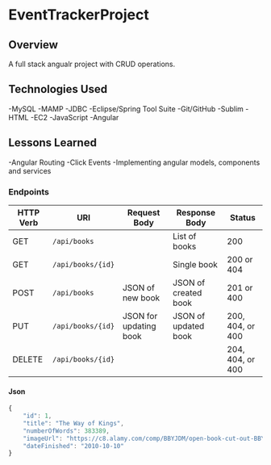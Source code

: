 # EventTrackerProject

## Overview
A full stack angualr project with CRUD operations. 

## Technologies Used
-MySQL
-MAMP
-JDBC
-Eclipse/Spring Tool Suite
-Git/GitHub
-Sublim
-HTML
-EC2
-JavaScript
-Angular

## Lessons Learned
-Angular Routing
-Click Events
-Implementing angular models, components and services

### Endpoints

| HTTP Verb | URI             | Request Body | Response Body | Status |
|-----------|-----------------|--------------|---------------|---------|
| GET       | `/api/books`    |              | List of books | 200   |
| GET       | `/api/books/{id}` |              | Single book   | 200 or 404 |
| POST      | `/api/books`    | JSON of new book       | JSON of created book | 201 or 400 |
| PUT       | `/api/books/{id}` | JSON for updating book | JSON of updated book | 200, 404, or 400 |
| DELETE    | `/api/books/{id}` |              | | 204, 404, or 400 |

#### Json

```javascript
{
	"id": 1,
    "title": "The Way of Kings",
    "numberOfWords": 383389,
    "imageUrl": "https://c8.alamy.com/comp/BBYJDM/open-book-cut-out-BBYJDM.jpg",
    "dateFinished": "2010-10-10" 
}
```